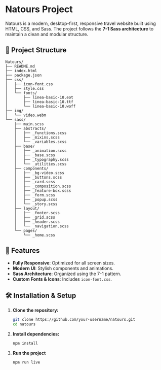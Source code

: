 # Natours Project

Natours is a modern, desktop-first, responsive travel website built using HTML, CSS, and Sass. The project follows the **7-1 Sass architecture** to maintain a clean and modular structure.

## 📁 Project Structure

```
Natours/
├── README.md
├── index.html
├── package.json
├── css/
│   ├── icon-font.css
│   ├── style.css
│   └── fonts/
│       ├── linea-basic-10.eot
│       ├── linea-basic-10.ttf
│       └── linea-basic-10.woff
├── img/
│   └── video.webm
└── sass/
    ├── main.scss
    ├── abstracts/
    │   ├── _functions.scss
    │   ├── _mixins.scss
    │   └── _variables.scss
    ├── base/
    │   ├── _animation.scss
    │   ├── _base.scss
    │   ├── _typography.scss
    │   └── _utilities.scss
    ├── components/
    │   ├── _bg-video.scss
    │   ├── _buttons.scss
    │   ├── _card.scss
    │   ├── _composition.scss
    │   ├── _feature-box.scss
    │   ├── _form.scss
    │   ├── _popup.scss
    │   └── _story.scss
    ├── layout/
    │   ├── _footer.scss
    │   ├── _grid.scss
    │   ├── _header.scss
    │   └── _navigation.scss
    └── pages/
        └── _home.scss
```

## 🚀 Features

- **Fully Responsive**: Optimized for all screen sizes.
- **Modern UI**: Stylish components and animations.
- **Sass Architecture**: Organized using the 7-1 pattern.
- **Custom Fonts & Icons**: Includes `icon-font.css`.

## 🛠 Installation & Setup

1. **Clone the repository:**
   ```sh
   git clone https://github.com/your-username/natours.git
   cd natours
   ```
2. **Install dependencies:**
   ```sh
   npm install
   ```
3. **Run the project**
   ```sh
   npm run live
   ```

##


